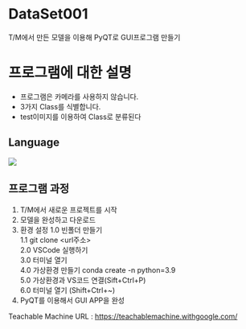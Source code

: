 # DataSet001
T/M에서 만든 모델을 이용해 PyQT로 GUI프로그램 만들기

# 프로그램에 대한 설명
 - 프로그램은 카메라를 사용하지 않습니다.   
 - 3가지 Class를 식별합니다.
 - test이미지를 이용하여 Class로 분류된다


## Language
<a href="링크"><img src="https://camo.githubusercontent.com/566dd742bff65d026219bbbc87c93c6b4ee3f20d92019dc38d194102fc44ddde/68747470733a2f2f696d672e736869656c64732e696f2f62616467652f507974686f6e2d3337373641423f7374796c653d666c61742d737175617265266c6f676f3d507974686f6e266c6f676f436f6c6f723d7768697465"/></a>

## 프로그램 과정
1. T/M에서 새로운 프로젝트를 시작
2. 모델을 완성하고 다운로드
3. 환경 설정
  1.0 빈폴더 만들기   
	1.1 git clone <url주소>   
  2.0 VSCode 실행하기    
  3.0 터미널 열기    
  4.0 가상환경 만들기 conda create -n python=3.9   
  5.0 가상환경과 VS코드 연결(Sift+Ctrl+P)    
  6.0 터미널 열기 (S⁭hift+Ctrl+~)   
5. PyQT를 이용해서 GUI APP을 완성  
  
Teachable Machine URL : https://teachablemachine.withgoogle.com/


